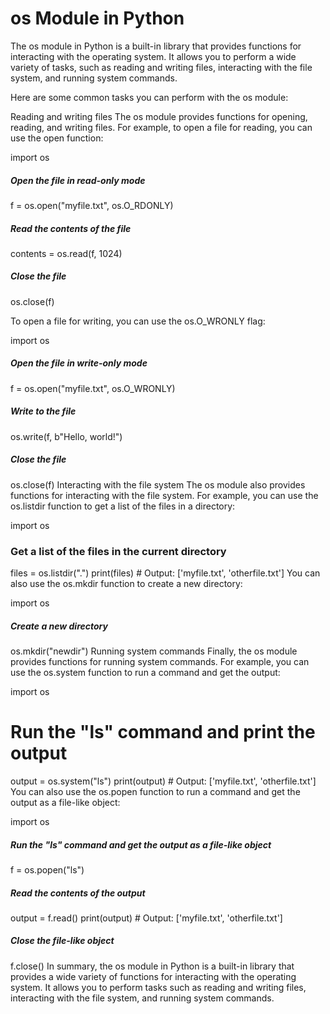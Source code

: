 # os Module in Python

The os module in Python is a built-in library that provides functions for interacting with the operating system. It allows you to perform a wide variety of tasks, such as reading and writing files, interacting with the file system, and running system commands.

Here are some common tasks you can perform with the os module:

Reading and writing files The os module provides functions for opening, reading, and writing files. For example, to open a file for reading, you can use the open function:

import os

##### Open the file in read-only mode
f = os.open("myfile.txt", os.O_RDONLY)

##### Read the contents of the file
contents = os.read(f, 1024)

##### Close the file
os.close(f)


To open a file for writing, you can use the os.O_WRONLY flag:

import os

##### Open the file in write-only mode
f = os.open("myfile.txt", os.O_WRONLY)

##### Write to the file
os.write(f, b"Hello, world!")

##### Close the file
os.close(f)
Interacting with the file system
The os module also provides functions for interacting with the file system. For example, you can use the os.listdir function to get a list of the files in a directory:

import os

### Get a list of the files in the current directory
files = os.listdir(".")
print(files)  # Output: ['myfile.txt', 'otherfile.txt']
You can also use the os.mkdir function to create a new directory:

import os

##### Create a new directory
os.mkdir("newdir")
Running system commands
Finally, the os module provides functions for running system commands. For example, you can use the os.system function to run a command and get the output:

import os

# Run the "ls" command and print the output
output = os.system("ls")
print(output)  # Output: ['myfile.txt', 'otherfile.txt']
You can also use the os.popen function to run a command and get the output as a file-like object:

import os

##### Run the "ls" command and get the output as a file-like object
f = os.popen("ls")

##### Read the contents of the output
output = f.read()
print(output)  # Output: ['myfile.txt', 'otherfile.txt']

##### Close the file-like object
f.close()
In summary, the os module in Python is a built-in library that provides a wide variety of functions for interacting with the operating system. It allows you to perform tasks such as reading and writing files, interacting with the file system, and running system commands.